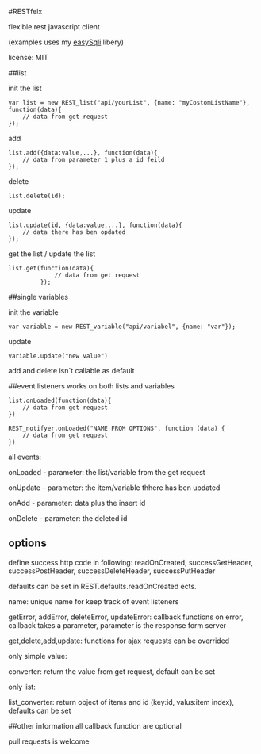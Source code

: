 #RESTfelx

flexible rest javascript client

(examples uses my [easySqli](https://github.com/benjaco/easySQLI) libery)

license: MIT

##list

init the list
```
var list = new REST_list("api/yourList", {name: "myCostomListName"}, function(data){
    // data from get request
});
```
add
```
list.add({data:value,...}, function(data){
    // data from parameter 1 plus a id feild
});
```
delete
```
list.delete(id);
```
update
```
list.update(id, {data:value,...}, function(data){
    // data there has ben opdated
});
```
get the list / update the list
```
list.get(function(data){
             // data from get request
         });
```


##single variables

init the variable
```
var variable = new REST_variable("api/variabel", {name: "var"});
```

update
```
variable.update("new value")
```


add and delete isn´t callable as default

##event listeners
works on both lists and variables

```
list.onLoaded(function(data){
    // data from get request
})
```
 
```
REST_notifyer.onLoaded("NAME FROM OPTIONS", function (data) {
    // data from get request
})
```
all events:

onLoaded - parameter: the list/variable from the get request

onUpdate - parameter: the item/variable thhere has ben updated

onAdd - parameter: data plus the insert id

onDelete - parameter: the deleted id


## options

define success http code in following: readOnCreated, successGetHeader, successPostHeader, successDeleteHeader, successPutHeader

defaults can be set in REST.defaults.readOnCreated ects.

name: unique name for keep track of event listeners

getError, addError, deleteError, updateError: callback functions on error, callback takes a parameter, parameter is the response form server

get,delete,add,update: functions for ajax requests can be overrided

only simple value:

converter: return the value from get request, default can be set 

only list:

list_converter: return object of items and id (key:id, valus:item index), defaults can be set 


##other information
all callback function are optional

pull requests is welcome

